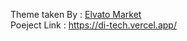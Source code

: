 Theme taken By : [Elvato Market](https://themeforest.net/) <br />
Poeject Link : https://di-tech.vercel.app/
